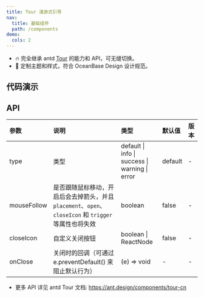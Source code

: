```yaml
---
title: Tour 漫游式引导
nav:
  title: 基础组件
  path: /components
demo:
  cols: 2
---
```


- 🔥 完全继承 antd [Tour](https://ant.design/components/tour-cn) 的能力和 API，可无缝切换。
- 💄 定制主题和样式，符合 OceanBase Design 设计规范。

## 代码演示

<!-- prettier-ignore -->
<code src="./demo/basic.tsx" title="基本"></code>
<code src="./demo/new-feature-guide.tsx" title="新功能引导"></code>
<code src="./demo/type.tsx" title="轻量级引导"></code>

## API

| 参数 | 说明 | 类型 | 默认值 | 版本 |
| :-- | :-- | :-- | :-- | :-- |
| type | 类型 | default \| info \| success \| warning \| error | default | - |
| mouseFollow | 是否跟随鼠标移动，开启后会去掉箭头，并且 `placement`、`open`、`closeIcon` 和 `trigger` 等属性也将失效 | boolean | false | - |
| closeIcon | 自定义关闭按钮 | boolean \| ReactNode | false | - |
| onClose | 关闭时的回调（可通过 e.preventDefault() 来阻止默认行为） | (e) => void | - | - |

- 更多 API 详见 antd Tour 文档: https://ant.design/components/tour-cn
